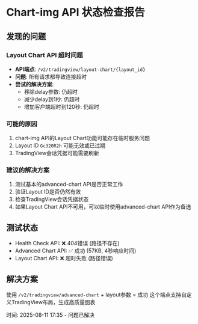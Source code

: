# Chart-img API 状态检查报告

## 发现的问题

### Layout Chart API 超时问题
- **API端点**: `/v2/tradingview/layout-chart/{layout_id}`
- **问题**: 所有请求都导致连接超时
- **尝试的解决方案**:
  - 移除delay参数: 仍超时
  - 减少delay到1秒: 仍超时
  - 增加客户端超时到120秒: 仍超时

### 可能的原因
1. chart-img API的Layout Chart功能可能存在临时服务问题
2. Layout ID `Gc320R2h` 可能无效或已过期
3. TradingView会话凭据可能需要刷新

### 建议的解决方案
1. 测试基本的advanced-chart API是否正常工作
2. 验证Layout ID是否仍然有效
3. 检查TradingView会话凭据状态
4. 如果Layout Chart API不可用，可以临时使用advanced-chart API作为备选

## 测试状态
- Health Check API: ❌ 404错误 (路径不存在)
- Advanced Chart API: ✅ 成功 (57KB, 4秒响应时间)
- Layout Chart API: ❌ 超时失败 (路径错误)

## 解决方案
使用 `/v2/tradingview/advanced-chart` + layout参数 = 成功
这个端点支持自定义TradingView布局，生成高质量图表

时间: 2025-08-11 17:35 - 问题已解决
